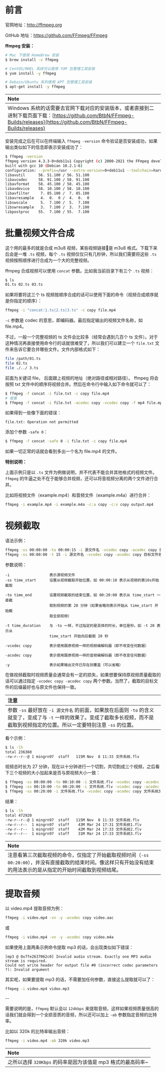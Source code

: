# 前言

官网地址：http://ffmpeg.org

GitHub 地址：https://github.com/FFmpeg/FFmpeg

**ffmpeg 安装：**

```bash
# Mac 下使用 HomeBrew 安装
$ brew install -v ffmpeg

# CentOS/RHEL 系统可以使用 YUM 包管理工具安装
$ yum install -y ffmpeg

# Debain/Ubuntu 系列使用 APT 包管理工具安装
$ apt-get install -y ffmpeg
```

|**Note**|
|:-------|
|Windows 系统的话需要去官网下载对应的安装版本，或者直接到二进制下载页面下载：[https://github.com/BtbN/FFmpeg-Builds/releases](https://github.com/BtbN/FFmpeg-Builds/releases)|


安装完成之后在可以在终端输入 `ffmpeg -version` 命令验证是否安装成功，如果输出类似如下的信息即表示安装成功了：

```bash
$ ffmpeg -version
ffmpeg version 4.3.3-0+deb11u1 Copyright (c) 2000-2021 the FFmpeg developers
built with gcc 10 (Debian 10.2.1-6)
configuration: --prefix=/usr --extra-version=0+deb11u1 --toolchain=hardened --libdir=/usr/lib/x86_64-linux-gnu --incdir=/usr/include/x86_64-linux-gnu --arch=amd64 --enable-gpl --disable-stripping --enable-avresample --disable-filter=resample --enable-gnutls --enable-ladspa --enable-libaom --enable-libass --enable-libbluray --enable-libbs2b --enable-libcaca --enable-libcdio --enable-libcodec2 --enable-libdav1d --enable-libflite --enable-libfontconfig --enable-libfreetype --enable-libfribidi --enable-libgme --enable-libgsm --enable-libjack --enable-libmp3lame --enable-libmysofa --enable-libopenjpeg --enable-libopenmpt --enable-libopus --enable-libpulse --enable-librabbitmq --enable-librsvg --enable-librubberband --enable-libshine --enable-libsnappy --enable-libsoxr --enable-libspeex --enable-libsrt --enable-libssh --enable-libtheora --enable-libtwolame --enable-libvidstab --enable-libvorbis --enable-libvpx --enable-libwavpack --enable-libwebp --enable-libx265 --enable-libxml2 --enable-libxvid --enable-libzmq --enable-libzvbi --enable-lv2 --enable-omx --enable-openal --enable-opencl --enable-opengl --enable-sdl2 --enable-pocketsphinx --enable-libmfx --enable-libdc1394 --enable-libdrm --enable-libiec61883 --enable-chromaprint --enable-frei0r --enable-libx264 --enable-shared
libavutil      56. 51.100 / 56. 51.100
libavcodec     58. 91.100 / 58. 91.100
libavformat    58. 45.100 / 58. 45.100
libavdevice    58. 10.100 / 58. 10.100
libavfilter     7. 85.100 /  7. 85.100
libavresample   4.  0.  0 /  4.  0.  0
libswscale      5.  7.100 /  5.  7.100
libswresample   3.  7.100 /  3.  7.100
libpostproc    55.  7.100 / 55.  7.100
```


# 批量视频文件合成

这个用的最多的就是合成 m3u8 视频，某些视频链接🔗是 m3u8 格式。下载下来后会是一堆 `.ts` 视频，每个 `.ts` 视频仅仅只有几秒钟，所以我们需要将这些 `.ts` 视频按照顺序进行合成为一个大的完整视频。

ffmpeg 合成视频可以使用 `concat` 参数。比如我当前目录下有三个 `.ts` 视频：

```bash
$ ls
01.ts 02.ts 03.ts
```

如果将要将这三个 ts 视频按顺序合成的话可以使用下面的命令（视频合成顺序就是你指定的顺序）：

```bash
ffmpeg -i "concat:1.ts|2.ts|3.ts" -c copy file.mp4
```

`-c` 参数是 codec 的意思，即编码器。最后指定输出的视频文件名称，如 file.mp4。

不过，一般一个完整视频的 ts 文件会比较多（经常会遇到几百个 ts 文件）。对于这种情况再直接使用命令行的话就很难受了，所以我们可以建立一个 `file.txt` 文件来告诉它要合并哪些文件。文件内部格式如下：

```bash
file /path/01.ts
file 02.ts
file ./../ 3.ts
```

前面为关键词 file， 后面跟上视频的地址（绝对路径或相对路径）。 ffmpeg 将会按照 txt 文件中的顺序将视频合并。然后在命令行中输入如下命令就可以了：

```bash
$ ffmpeg -f concat -i file.txt -c copy file.mp4
# 或者
$ ffmpeg -f concat -i file.txt -acodec copy -vcodec copy -f mp4 file.mp4
```

如果得到一些像下面的错误：

```log
file.txt: Operation not permitted
```

添加个参数 `-safe 0`：

```bash
$ ffmpeg -f concat -safe 0 -i file.txt -c copy file.mp4
```

如果一切正常的话就会看到多出一个名为 file.mp4 的文件。

**特别说明：**

上面示例只是以 `.ts` 文件为例做说明，并不代表不能合并其他格式的视频文件。`ffmpeg` 的牛逼之处不在于能够合并视频，还可以将音视频分离的两个文件进行合并。

比如将视频文件（example.mp4）和音频文件（example.m4a）进行合并：

```bash
ffmpeg -i example.mp4 -i example.m4a -c:a copy -c:v copy output.mp4
```


# 视频截取

语法示例：

```bash
ffmpeg -ss 00:00:00 -to 00:00:15 -i 源文件名 -vcodec copy -acodec copy 目标文件名 -y
ffmpeg -ss 00:00:00 -t 15 -i 源文件名 -vcodec copy -acodec copy 目标文件名 -y
```

参数说明：

```log
-i                  表示源视频文件
-ss time_start      设置从视频截取开始位置，如 00:00:10 表示从视频的第10s开始截取

-to time_end        设置视频截取的结束位置，如 00:20:00 表示从 time_start 一直截
                    取到视频的第 20 分钟（如果省略则表示开始从 time_start 开始截
                    取全部视频）

-t time_duration    与 -to 一样，不过指定的是具体的时长，单位是秒。如 -t 20 表示从
                    time_start 开始向后截取 20 秒

-vcodec copy        表示使用跟原视频一样的视频编解码器（即不改变任何数据）

-acodec copy        表示使用跟原视频一样的音频编解码器（即不改变任何数据）

-y                  表示如果输出文件已存在则覆盖（可以省略）
```

在做视频截取时视频质量会通常会有一定的损失，如果想要保持原视频质量截取的话可以通过指定 `-vcodec copy -acodec copy` 两个参数。当然了，截取的目标文件的后缀最好也与原文件也保持一致。

|**注意**|
|:-------|
|参数 `-ss` 最好放在 `-i 源文件名` 的前面，如果放在后面则 `-to` 的含义就变了，变成了与 `-t` 一样的效果了。变成了截取多长视频，而不是截取到视频指定的位置。所以一定要特别注意 `-ss` 的位置。|

看个示例：

```bash
$ ls -lh
total 236360
-rw-r--r--@ 1 mingrn97  staff   115M Nov  8 11:33 文件系统.flv
```

视频总时长为 27 分钟，现在以十分钟进行一个切割，共切割成三个视频，之后看下三个视频的大小加起来是否与原视频大小一致：

```bash
$ ffmpeg -ss 00:00:00 -to 00:10:00 -i 文件系统.flv -vcodec copy -acodec copy 文件系统1.flv
$ ffmpeg -ss 00:10:00 -to 00:20:00 -i 文件系统.flv -vcodec copy -acodec copy 文件系统2.flv
$ ffmpeg -ss 00:20:00 -i 文件系统.flv -vcodec copy -acodec copy 文件系统3.flv
```

结果：

```bash
$ ls -lh
total 472920
-rw-r--r--@ 1 mingrn97  staff   115M Nov  8 11:33 文件系统.flv
-rw-r--r--  1 mingrn97  staff    43M Mar 24 17:31 文件系统1.flv
-rw-r--r--  1 mingrn97  staff    42M Mar 24 17:33 文件系统2.flv
-rw-r--r--  1 mingrn97  staff    31M Mar 24 17:33 文件系统3.flv
```

|**Note**|
|:-------|
|注意看第三次截取视频的命令，仅指定了开始截取视频时间（`-ss 00:20:00`），并没有直接截取的结束时间。像这样只有开始没有结束的用法表示的是从指定的开始时间截取到视频结尾。|

# 提取音频

以 video.mp4 提取音频为例：

```bash
ffmpeg -i video.mp4 -vn -y -acodec copy video.aac
```

或

```bash
ffmpeg -i video.mp4 -vn -y -acodec copy video.m4a
```

如果使用上面两条示例命令提取 mp3 的话，会出现类似如下错误：

```log
[mp3 @ 0x7fe2637062c0] Invalid audio stream. Exactly one MP3 audio stream is required.
Could not write header for output file #0 (incorrect codec parameters ?): Invalid argument
```

其实呢，如果要提取 mp3 的话，不需要加任何参数，直接这么提取就可以了：

```bash
ffmpeg -i video.mp4 video.mp3
```

--

需要说明的是，`ffmpeg` 默认会以 `124kbps` 来提取音频，这样如果视频质量很高的话我们就会得到一个全损音质的音频，所以还可以加上 `-ab` 参数指定音频的比特率。

比如以 320k 的比特率输出音频：

```bash
ffmpeg -i video.mp4 -ab 320k video.mp3
```

|**Note**|
|:-------|
|之所以选择 `320Kbps` 的码率是因为该值是 mp3 格式的最高码率~|



